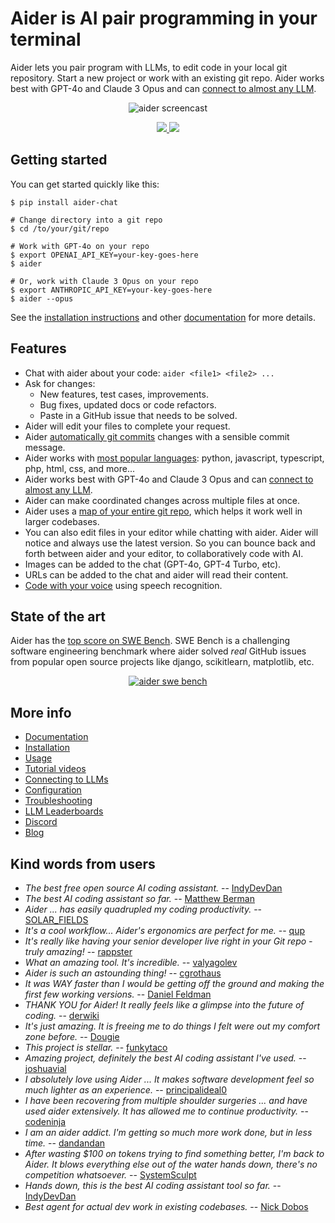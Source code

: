 
<!-- Edit README.md, not index.md -->

# Aider is AI pair programming in your terminal

Aider lets you pair program with LLMs,
to edit code in your local git repository.
Start a new project or work with an existing git repo.
Aider works best with GPT-4o and Claude 3 Opus
and can [connect to almost any LLM](https://aider.chat/docs/llms.html).

<p align="center">
  <img
    src="https://aider.chat/assets/screencast.svg"
    alt="aider screencast"
  >
</p>

<p align="center">
  <a href="https://discord.gg/Tv2uQnR88V">
    <img src="https://img.shields.io/badge/Join-Discord-blue.svg"/>
  </a>
  <a href="https://aider.chat/docs/install.html">
    <img src="https://img.shields.io/badge/Read-Docs-green.svg"/>
  </a>
</p>

## Getting started
<!--[[[cog
# We can't do this here: {% include get-started.md %}
# Because this page is rendered by GitHub as the repo README
cog.out(open("website/_includes/get-started.md").read())
]]]-->
You can get started quickly like this:

```
$ pip install aider-chat

# Change directory into a git repo
$ cd /to/your/git/repo

# Work with GPT-4o on your repo
$ export OPENAI_API_KEY=your-key-goes-here
$ aider 

# Or, work with Claude 3 Opus on your repo
$ export ANTHROPIC_API_KEY=your-key-goes-here
$ aider --opus
```
<!--[[[end]]]-->

See the
[installation instructions](https://aider.chat/docs/install.html)
and other
[documentation](https://aider.chat/docs/usage.html)
for more details.

## Features

- Chat with aider about your code: `aider <file1> <file2> ...`
- Ask for changes:
  - New features, test cases, improvements.
  - Bug fixes, updated docs or code refactors.
  - Paste in a GitHub issue that needs to be solved.
- Aider will edit your files to complete your request.
- Aider [automatically git commits](https://aider.chat/docs/git.html) changes with a sensible commit message.
- Aider works with [most popular languages](https://aider.chat/docs/languages.html): python, javascript, typescript, php, html, css, and more...
- Aider works best with GPT-4o and Claude 3 Opus
and can [connect to almost any LLM](https://aider.chat/docs/llms.html).
- Aider can make coordinated changes across multiple files at once.
- Aider uses a [map of your entire git repo](https://aider.chat/docs/repomap.html), which helps it work well in larger codebases.
- You can also edit files in your editor while chatting with aider.
Aider will notice and always use the latest version.
So you can bounce back and forth between aider and your editor, to collaboratively code with AI.
- Images can be added to the chat (GPT-4o, GPT-4 Turbo, etc).
- URLs can be added to the chat and aider will read their content.
- [Code with your voice](https://aider.chat/docs/voice.html) using speech recognition.


## State of the art

Aider has the
[top score on SWE Bench](https://aider.chat/2024/06/02/main-swe-bench.html).
SWE Bench is a challenging software engineering benchmark where aider
solved *real* GitHub issues from popular open source
projects like django, scikitlearn, matplotlib, etc.

<p align="center">
   <a href="https://aider.chat/2024/06/02/main-swe-bench.html">
     <img src="https://aider.chat/assets/swe_bench.svg" alt="aider swe bench">
   </a>
</p>

## More info

- [Documentation](https://aider.chat/)
- [Installation](https://aider.chat/docs/install.html)
- [Usage](https://aider.chat/docs/usage.html)
- [Tutorial videos](https://aider.chat/docs/tutorials.html)
- [Connecting to LLMs](https://aider.chat/docs/llms.html)
- [Configuration](https://aider.chat/docs/config.html)
- [Troubleshooting](https://aider.chat/docs/troubleshooting.html)
- [LLM Leaderboards](https://aider.chat/docs/leaderboards/)
- [Discord](https://discord.gg/Tv2uQnR88V)
- [Blog](https://aider.chat/blog/)


## Kind words from users

- *The best free open source AI coding assistant.* -- [IndyDevDan](https://youtu.be/YALpX8oOn78)
- *The best AI coding assistant so far.* -- [Matthew Berman](https://www.youtube.com/watch?v=df8afeb1FY8)
- *Aider ... has easily quadrupled my coding productivity.* -- [SOLAR_FIELDS](https://news.ycombinator.com/item?id=36212100)
- *It's a cool workflow... Aider's ergonomics are perfect for me.* -- [qup](https://news.ycombinator.com/item?id=38185326)
- *It's really like having your senior developer live right in your Git repo - truly amazing!* -- [rappster](https://github.com/paul-gauthier/aider/issues/124)
- *What an amazing tool. It's incredible.* -- [valyagolev](https://github.com/paul-gauthier/aider/issues/6#issue-1722897858)
- *Aider is such an astounding thing!* -- [cgrothaus](https://github.com/paul-gauthier/aider/issues/82#issuecomment-1631876700)
- *It was WAY faster than I would be getting off the ground and making the first few working versions.* -- [Daniel Feldman](https://twitter.com/d_feldman/status/1662295077387923456)
- *THANK YOU for Aider! It really feels like a glimpse into the future of coding.* -- [derwiki](https://news.ycombinator.com/item?id=38205643)
- *It's just amazing.  It is freeing me to do things I felt were out my comfort zone before.* -- [Dougie](https://discord.com/channels/1131200896827654144/1174002618058678323/1174084556257775656)
- *This project is stellar.* -- [funkytaco](https://github.com/paul-gauthier/aider/issues/112#issuecomment-1637429008)
- *Amazing project, definitely the best AI coding assistant I've used.* -- [joshuavial](https://github.com/paul-gauthier/aider/issues/84)
- *I absolutely love using Aider ... It makes software development feel so much lighter as an experience.* -- [principalideal0](https://discord.com/channels/1131200896827654144/1133421607499595858/1229689636012691468)
- *I have been recovering from multiple shoulder surgeries ... and have used aider extensively. It has allowed me to continue productivity.* -- [codeninja](https://www.reddit.com/r/OpenAI/s/nmNwkHy1zG)
- *I am an aider addict. I'm getting so much more work done, but in less time.* -- [dandandan](https://discord.com/channels/1131200896827654144/1131200896827654149/1135913253483069470)
- *After wasting $100 on tokens trying to find something better, I'm back to Aider. It blows everything else out of the water hands down, there's no competition whatsoever.* -- [SystemSculpt](https://discord.com/channels/1131200896827654144/1131200896827654149/1178736602797846548)
- *Hands down, this is the best AI coding assistant tool so far.* -- [IndyDevDan](https://www.youtube.com/watch?v=MPYFPvxfGZs)
- *Best agent for actual dev work in existing codebases.* -- [Nick Dobos](https://twitter.com/NickADobos/status/1690408967963652097?s=20)
